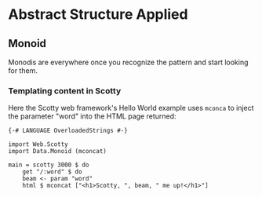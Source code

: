 # Abstract Structure Applied

## Monoid

Monodis are everywhere once you recognize the pattern and start looking for them. 

### Templating content in Scotty

Here the Scotty web framework's Hello World example uses `mconca` to inject the parameter "word" into the HTML page returned:

```
{-# LANGUAGE OverloadedStrings #-}

import Web.Scotty
import Data.Monoid (mconcat)

main = scotty 3000 $ do
	get "/:word" $ do
	beam <- param "word"
	html $ mconcat ["<h1>Scotty, ", beam, " me up!</h1>"]
```

